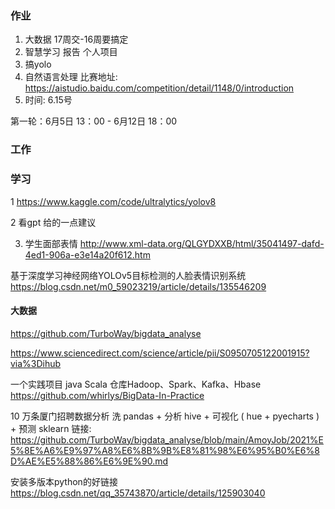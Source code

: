 ### 作业
1. 大数据    17周交-16周要搞定
1. 智慧学习 报告  个人项目
1. 搞yolo 
1. 自然语言处理
比赛地址: https://aistudio.baidu.com/competition/detail/1148/0/introduction     
1. 时间: 6.15号

 第一轮：6月5日 13：00 - 6月12日 18：00

### 工作



### 学习

1
https://www.kaggle.com/code/ultralytics/yolov8


2
看gpt 给的一点建议

3. 学生面部表情 
http://www.xml-data.org/QLGYDXXB/html/35041497-dafd-4ed1-906a-e3e14a20f612.htm

基于深度学习神经网络YOLOv5目标检测的人脸表情识别系统
https://blog.csdn.net/m0_59023219/article/details/135546209


#### 大数据
https://github.com/TurboWay/bigdata_analyse


https://www.sciencedirect.com/science/article/pii/S0950705122001915?via%3Dihub


一个实践项目  java Scala  仓库Hadoop、Spark、Kafka、Hbase
https://github.com/whirlys/BigData-In-Practice




10 万条厦门招聘数据分析
洗 pandas + 分析 hive + 可视化 ( hue + pyecharts ) + 预测 sklearn
链接:
https://github.com/TurboWay/bigdata_analyse/blob/main/AmoyJob/2021%E5%8E%A6%E9%97%A8%E6%8B%9B%E8%81%98%E6%95%B0%E6%8D%AE%E5%88%86%E6%9E%90.md






安装多版本python的好链接
https://blog.csdn.net/qq_35743870/article/details/125903040




